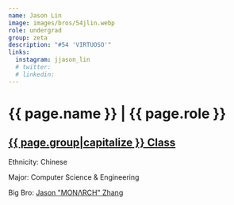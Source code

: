 ```yaml
---
name: Jason Lin
image: images/bros/54jlin.webp
role: undergrad
group: zeta
description: "#54 'VIRTUOSO'"
links:
  instagram: jjason_lin
  # twitter: 
  # linkedin: 
---
```


# {{ page.name }} | {{ page.role }} 
    
## [{{ page.group|capitalize }} Class](/ah/{{page.group}}s)
    
Ethnicity: Chinese

Major: Computer Science & Engineering

Big Bro: [Jason "MONΛRCH" Zhang](28jzhang)